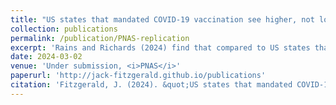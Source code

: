 ```yaml
---
title: "US states that mandated COVID-19 vaccination see higher, not lower, takeup of COVID-19 boosters and flu vaccines"
collection: publications
permalink: /publication/PNAS-replication
excerpt: 'Rains and Richards (2024) find that compared to US states that instituted bans on COVID-19 vaccination requirements, states that imposed COVID-19 vaccination mandates exhibit lower adult and child uptake of flu vaccines, and lower uptake of COVID-19 boosters. These differences are generally interpreted causally. However, further inspection reveals that these results arise from poor statistical modelling choices. When corrected, the data instead shows that states which mandated COVID-19 vaccination experience higher COVID-19 booster and flu vaccine takeup than states that banned COVID-19 vaccination requirements.<br><br>[OSF data and code can be found here.]([url](https://osf.io/mdfb4/))'
date: 2024-03-02
venue: 'Under submission, <i>PNAS</i>'
paperurl: 'http://jack-fitzgerald.github.io/publications'
citation: 'Fitzgerald, J. (2024). &quot;US states that mandated COVID-19 vaccination see higher, not lower, takeup of COVID-19 boosters and flu vaccines.&quot; Working paper.'
---
```


